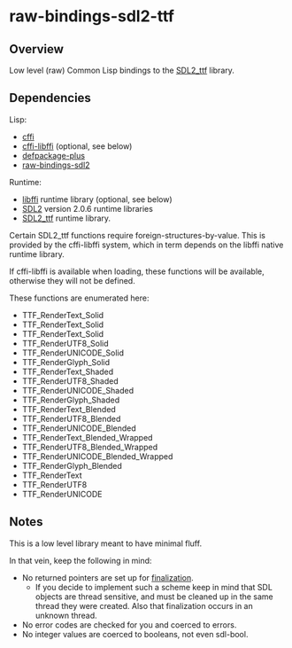 # raw-bindings-sdl2-ttf

## Overview

Low level (raw) Common Lisp bindings to the [SDL2_ttf](https://www.libsdl.org/projects/SDL_ttf/) library.

## Dependencies

Lisp:

* [cffi](https://common-lisp.net/project/cffi/)
* [cffi-libffi](https://common-lisp.net/project/cffi/) (optional, see below)
* [defpackage-plus](https://github.com/rpav/defpackage-plus)
* [raw-bindings-sdl2](https://github.com/Zulu-Inuoe/raw-bindings-sdl2)

Runtime:

* [libffi](https://sourceware.org/libffi/) runtime library (optional, see below)
* [SDL2](https://www.libsdl.org/) version 2.0.6 runtime libraries
* [SDL2_ttf](https://www.libsdl.org/projects/SDL_ttf/) runtime library.

Certain SDL2_ttf functions require foreign-structures-by-value. This is provided by the cffi-libffi system, which in term depends on the libffi native runtime library.

If cffi-libffi is available when loading, these functions will be available, otherwise they will not be defined.

These functions are enumerated here:

* TTF_RenderText_Solid
* TTF_RenderText_Solid
* TTF_RenderText_Solid
* TTF_RenderUTF8_Solid
* TTF_RenderUNICODE_Solid
* TTF_RenderGlyph_Solid
* TTF_RenderText_Shaded
* TTF_RenderUTF8_Shaded
* TTF_RenderUNICODE_Shaded
* TTF_RenderGlyph_Shaded
* TTF_RenderText_Blended
* TTF_RenderUTF8_Blended
* TTF_RenderUNICODE_Blended
* TTF_RenderText_Blended_Wrapped
* TTF_RenderUTF8_Blended_Wrapped
* TTF_RenderUNICODE_Blended_Wrapped
* TTF_RenderGlyph_Blended
* TTF_RenderText
* TTF_RenderUTF8
* TTF_RenderUNICODE

## Notes

This is a low level library meant to have minimal fluff.

In that vein, keep the following in mind:

* No returned pointers are set up for [finalization](https://common-lisp.net/project/trivial-garbage/).
    * If you decide to implement such a scheme keep in mind that SDL objects are thread sensitive, and must be cleaned up in the same thread they were created. Also that finalization occurs in an unknown thread.
* No error codes are checked for you and coerced to errors.
* No integer values are coerced to booleans, not even sdl-bool.
